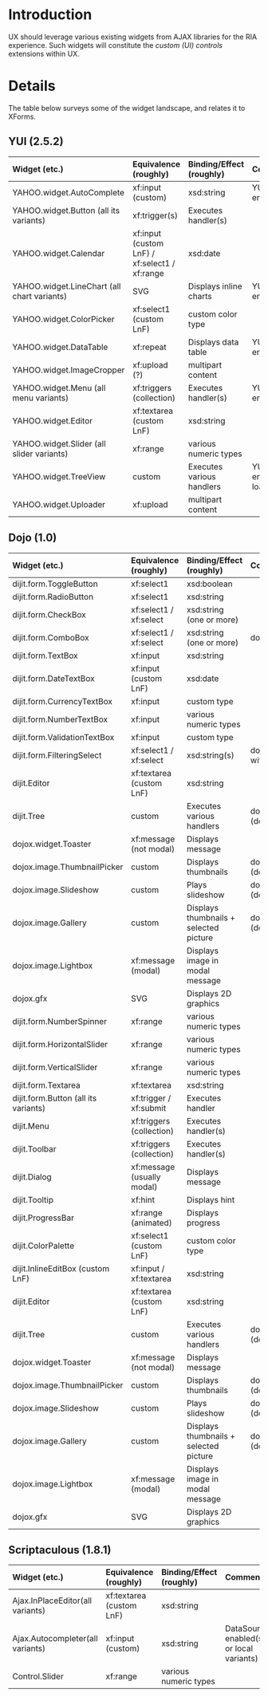 # Introduction #

UX should leverage various existing widgets from AJAX libraries for the RIA experience. Such widgets will constitute the _custom (UI) controls_ extensions within UX.

# Details #

The table below surveys some of the widget landscape, and relates it to XForms.

## YUI (2.5.2) ##

| **Widget (etc.)** | **Equivalence (roughly)** | **Binding/Effect (roughly)** | **Comments** |
|:------------------|:--------------------------|:-----------------------------|:-------------|
|YAHOO.widget.AutoComplete|xf:input (custom)|xsd:string|YUI DataSource enabled|
|YAHOO.widget.Button (all its variants)|xf:trigger(s)|Executes handler(s)|  |
|YAHOO.widget.Calendar|xf:input (custom LnF) / xf:select1 / xf:range|xsd:date|  |
|YAHOO.widget.LineChart (all chart variants)|SVG|Displays inline charts|YUI DataSource enabled|
|YAHOO.widget.ColorPicker|xf:select1 (custom LnF)|custom color type|  |
|YAHOO.widget.DataTable|xf:repeat|Displays data table|YUI DataSource enabled|
|YAHOO.widget.ImageCropper|xf:upload (?)|multipart content|  |
|YAHOO.widget.Menu (all menu variants)|xf:triggers (collection)|Executes handler(s)|YUI DataSource enabled|
|YAHOO.widget.Editor|xf:textarea (custom LnF)|xsd:string|  |
|YAHOO.widget.Slider (all slider variants)|xf:range|various numeric types|  |
|YAHOO.widget.TreeView|custom|Executes various handlers|YUI DataSource enabled,dynamic loading possible|
|YAHOO.widget.Uploader|xf:upload|multipart content|  |

## Dojo (1.0) ##

| **Widget (etc.)** | **Equivalence (roughly)** | **Binding/Effect (roughly)** | **Comments** |
|:------------------|:--------------------------|:-----------------------------|:-------------|
|dijit.form.ToggleButton|xf:select1|xsd:boolean|  |
|dijit.form.RadioButton|xf:select1|xsd:string|  |
|dijit.form.CheckBox|xf:select1 / xf:select|xsd:string (one or more)|  |
|dijit.form.ComboBox|xf:select1 / xf:select|xsd:string (one or more)|dojo.data enabled|
|dijit.form.TextBox|xf:input|xsd:string|  |
|dijit.form.DateTextBox|xf:input (custom LnF)|xsd:date|  |
|dijit.form.CurrencyTextBox|xf:input|custom type|  |
|dijit.form.NumberTextBox|xf:input|various numeric types|  |
|dijit.form.ValidationTextBox|xf:input|custom type|  |
|dijit.form.FilteringSelect|xf:select1 / xf:select|xsd:string(s)|dojo.data enabled, works well with large sets|
|dijit.Editor|xf:textarea (custom LnF)|xsd:string|  |
|dijit.Tree|custom|Executes various handlers|dojo.data enabled (dojo.data.ItemFileReadStore)|
|dojox.widget.Toaster|xf:message (not modal)|Displays message|  |
|dojox.image.ThumbnailPicker|custom|Displays thumbnails|dojo.data enabled (dojo.data.ItemFileReadStore)|
|dojox.image.Slideshow|custom|Plays slideshow|dojo.data enabled (dojo.data.ItemFileReadStore)|
|dojox.image.Gallery|custom|Displays thumbnails + selected picture|dojo.data enabled (dojo.data.ItemFileReadStore)|
|dojox.image.Lightbox|xf:message (modal)|Displays image in modal message|  |
|dojox.gfx|SVG|Displays 2D graphics|  |
|dijit.form.NumberSpinner|xf:range|various numeric types|  |
|dijit.form.HorizontalSlider|xf:range|various numeric types|  |
|dijit.form.VerticalSlider|xf:range|various numeric types|  |
|dijit.form.Textarea|xf:textarea|xsd:string|  |
|dijit.form.Button (all its variants)|xf:trigger / xf:submit|Executes handler|  |
|dijit.Menu|xf:triggers (collection)|Executes handler(s)|  |
|dijit.Toolbar|xf:triggers (collection)|Executes handler(s)|  |
|dijit.Dialog|xf:message (usually modal)|Displays message|  |
|dijit.Tooltip|xf:hint|Displays hint|  |
|dijit.ProgressBar|xf:range (animated)|Displays progress|  |
|dijit.ColorPalette|xf:select1 (custom LnF)|custom color type|  |
|dijit.InlineEditBox (custom LnF)|xf:input / xf:textarea|xsd:string|  |
|dijit.Editor|xf:textarea (custom LnF)|xsd:string|  |
|dijit.Tree|custom|Executes various handlers|dojo.data enabled (dojo.data.ItemFileReadStore)|
|dojox.widget.Toaster|xf:message (not modal)|Displays message|  |
|dojox.image.ThumbnailPicker|custom|Displays thumbnails|dojo.data enabled (dojo.data.ItemFileReadStore)|
|dojox.image.Slideshow|custom|Plays slideshow|dojo.data enabled (dojo.data.ItemFileReadStore)|
|dojox.image.Gallery|custom|Displays thumbnails + selected picture|dojo.data enabled (dojo.data.ItemFileReadStore)|
|dojox.image.Lightbox|xf:message (modal)|Displays image in modal message|  |
|dojox.gfx|SVG|Displays 2D graphics|  |

## Scriptaculous (1.8.1) ##

| **Widget (etc.)** | **Equivalence (roughly)** | **Binding/Effect (roughly)** | **Comments** |
|:------------------|:--------------------------|:-----------------------------|:-------------|
|Ajax.InPlaceEditor(all variants)|xf:textarea (custom LnF)|xsd:string|  |
|Ajax.Autocompleter(all variants)|xf:input (custom)|xsd:string|DataSource enabled(server or local variants)|
|Control.Slider|xf:range|various numeric types|  |
